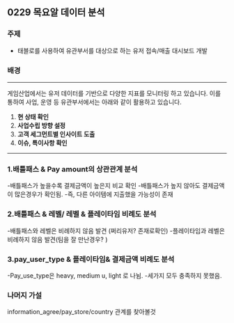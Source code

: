 

## 0229 목요알 데이터 분석

### 주제
- 태블로를 사용하여 유관부서를 대상으로 하는 유저 접속/매출 대시보드 개발

### 배경
---
게임산업에서는 유저 데이터를 기반으로 다양한 지표를 모니터링 하고 있습니다.
이를 통하여 사업, 운영 등 유관부서에서는 아래와 같이 활용하고 있습니다.

1.  **현 상태 확인**
2.  **사업수립 방향 설정** 
3. **고객 세그먼트별 인사이트 도출**
4. **이슈, 특이사항 확인**

---
### 1.배틀패스 & Pay amount의 상관관계 분석
-배틀패스가 높을수록 결제금액이 높은지 비교 확인
-배틀패스가 높지 않아도 결제금액이 많은경우가 확인됨.
-즉, 다른 아이템에 지출했을 가능성이 존재


### 2.배틀패스 & 레벨/ 레벨 & 플레이타임 비례도 분석
-배틀패스와 레벨은 비례하지 않음 발견 (쩌리유저? 존재로확인)
-플레이타임과 레벨은 비례하지 않음 발견(팀을 잘 만난경우? )

### 3.pay_user_type & 플레이타임& 결제금액 비례도 분석
-Pay_use_type은 heavy, medium u, light 로 나뉨.
-세가지 모두 충족하지 못했음.

### 나머지 가설
information_agree/pay_store/country 관계를 찾아볼것
